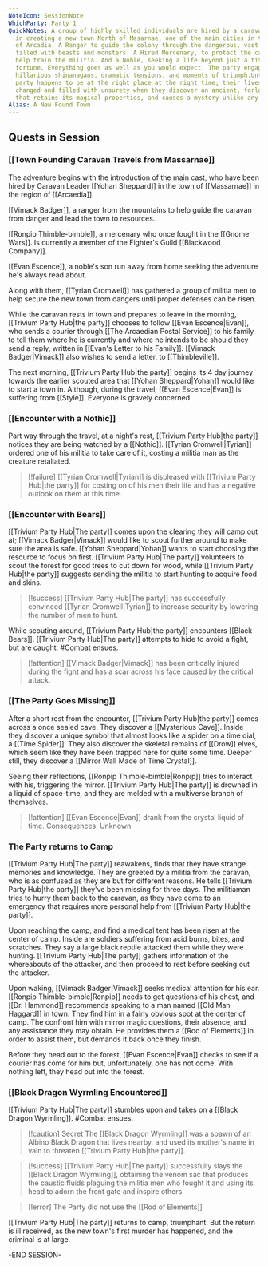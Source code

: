 ```yaml
---
NoteIcon: SessionNote
WhichParty: Party 1
QuickNotes: A group of highly skilled individuals are hired by a caravan founded
  in creating a new town North of Masarnae, one of the main cities in the Empire
  of Arcadia. A Ranger to guide the colony through the dangerous, vast places
  filled with beasts and monsters. A Hired Mercenary, to protect the caravan and
  help train the militia. And a Noble, seeking a life beyond just a title and
  fortune. Everything goes as well as you would expect. The party engages in
  hillarious shinanagans, dramatic tensions, and moments of triumph.Until the
  party happens to be at the right place at the right time; their lives forever
  changed and filled with unsurety when they discover an ancient, forlorn place
  that retains its magical properties, and causes a mystery unlike any other...
Alias: A New Found Town
---
```

## Quests in Session

### [[Town Founding Caravan Travels from Massarnae]]
The adventure begins with the introduction of the main cast, who have been hired by Caravan Leader [[Yohan Sheppard]] in the town of [[Massarnae]] in the region of [[Arcaedia]]. 

[[Vimack Badger]], a ranger from the mountains to help guide the caravan from danger and lead the town to resources.

[[Ronpip Thimble-bimble]], a mercenary who once fought in the [[Gnome Wars]]. Is currently a member of the Fighter's Guild [[Blackwood Company]].

[[Evan Escence]], a noble's son run away from home seeking the adventure he's always read about.

Along with them, [[Tyrian Cromwell]] has gathered a group of militia men to help secure the new town from dangers until proper defenses can be risen.

While the caravan rests in town and prepares to leave in the morning, [[Trivium Party Hub|the party]] chooses to follow [[Evan Escence|Evan]], who sends a courier through [[The Arcaedian Postal Service]] to his family to tell them where he is currently and where he intends to be should they send a reply, written in [[Evan's Letter to his Family]]. [[Vimack Badger|Vimack]] also wishes to send a letter, to [[Thimbleville]].

The next morning, [[Trivium Party Hub|the party]] begins its 4 day journey towards the earlier scouted area that [[Yohan Sheppard|Yohan]] would like to start a town in. Although, during the travel, [[Evan Escence|Evan]] is suffering from [[Style]]. Everyone is gravely concerned.

### [[Encounter with a Nothic]] 
Part way through the travel, at a night's rest, [[Trivium Party Hub|the party]] notices they are being watched by a [[Nothic]]. [[Tyrian Cromwell|Tyrian]] ordered one of his militia to take care of it, costing a militia man as the creature retaliated. 

> [!failure] 
> [[Tyrian Cromwell|Tyrian]] is displeased with [[Trivium Party Hub|the party]] for costing on of his men their life and has a negative outlook on them at this time.

### [[Encounter with Bears]]
[[Trivium Party Hub|The party]] comes upon the clearing they will camp out at; [[Vimack Badger|Vimack]] would like to scout further around to make sure the area is safe. [[Yohan Sheppard|Yohan]] wants to start choosing the resource to focus on first. [[Trivium Party Hub|The party]] volunteers to scout the forest for good trees to cut down for wood, while [[Trivium Party Hub|the party]] suggests sending the militia to start hunting to acquire food and skins.

> [!success] 
> [[Trivium Party Hub|The party]] has successfully convinced [[Tyrian Cromwell|Tyrian]] to increase security by lowering the number of men to hunt.

While scouting around, [[Trivium Party Hub|the party]] encounters [[Black Bears]]. [[Trivium Party Hub|The party]] attempts to hide to avoid a fight, but are caught. #Combat ensues.

> [!attention] 
> [[Vimack Badger|Vimack]] has been critically injured during the fight and has a scar across his face caused by the critical attack.
### [[The Party Goes Missing]]
After a short rest from the encounter, [[Trivium Party Hub|the party]] comes across a once sealed cave. They discover a [[Mysterious Cave]]. Inside they discover a unique symbol that almost looks like a spider on a time dial, a [[Time Spider]]. They also discover the skeletal remains of [[Drow]] elves, which seem like they have been trapped here for quite some time. Deeper still, they discover a [[Mirror Wall Made of Time Crystal]].

Seeing their reflections, [[Ronpip Thimble-bimble|Ronpip]] tries to interact with his, triggering the mirror. [[Trivium Party Hub|The party]] is drowned in a liquid of space-time, and they are melded with a multiverse branch of themselves.

>[!attention]
>[[Evan Escence|Evan]] drank from the crystal liquid of time. Consequences: Unknown
### The Party returns to Camp
[[Trivium Party Hub|The party]] reawakens, finds that they have strange memories and knowledge. They are greeted by a militia from the caravan, who is as confused as they are but for different reasons. He tells [[Trivium Party Hub|the party]] they've been missing for three days. The militiaman tries to hurry them back to the caravan, as they have come to an emergency that requires more personal help from [[Trivium Party Hub|the party]].

Upon reaching the camp, and find a medical tent has been risen at the center of camp. Inside are soldiers suffering from acid burns, bites, and scratches. They say a large black reptile attacked them while they were hunting. [[Trivium Party Hub|The party]] gathers information of the whereabouts of the attacker, and then proceed to rest before seeking out the attacker.

Upon waking, [[Vimack Badger|Vimack]] seeks medical attention for his ear. [[Ronpip Thimble-bimble|Ronpip]] needs to get questions of his chest, and [[Dr. Hammond]] recommends speaking to a man named [[Old Man Haggard]] in town. They find him in a fairly obvious spot at the center of camp. The confront him with mirror magic questions, their absence, and any assistance they may obtain. He provides them a [[Rod of Elements]] in order to assist them, but demands it back once they finish. 

Before they head out to the forest, [[Evan Escence|Evan]] checks to see if a courier has come for him but, unfortunately, one has not come. With nothing left, they head out into the forest.
### [[Black Dragon Wyrmling Encountered]]
[[Trivium Party Hub|The party]] stumbles upon and takes on a [[Black Dragon Wyrmling]]. #Combat ensues.

>[!caution] Secret
>The [[Black Dragon Wyrmling]] was a spawn of an Albino Black Dragon that lives nearby, and used its mother's name in vain to threaten [[Trivium Party Hub|the party]].

>[!success]
>[[Trivium Party Hub|The party]] successfully slays the [[Black Dragon Wyrmling]], obtaining the venom sac that produces the caustic fluids plaguing the militia men who fought it and using its head to adorn the front gate and inspire others.

>[!error]
>The Party did not use the [[Rod of Elements]]

[[Trivium Party Hub|The party]] returns to camp, triumphant. But the return is ill received, as the new town's first murder has happened, and the criminal is at large.

 -END SESSION-
